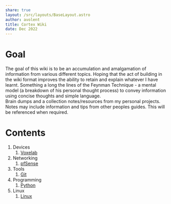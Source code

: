 ```yaml
---
share: true
layout: /src/layouts/BaseLayout.astro
author: avolent
title: Cortex Wiki
date: Dec 2022
---
```

<div class="abstract">

# Goal
The goal of this wiki is to be an accumulation and amalgamation of information from various different topics. Hoping that the act of building in the wiki format improves the ability to retain and explain whatever I have learnt. Something a long the lines of the Feynman Technique - a mental model (a breakdown of his personal thought process) to convey information using concise thoughts and simple language.  
Brain dumps and a collection notes/resources from my personal projects.  
Notes may include information and tips from other peoples guides. This will be referenced when required.

</div>

# Contents
1. Devices
    1. [Voxelab](devices/voxelab)
1. Networking
    1. [pfSense](networking/pfsense)
1. Tools
    1. [Git](tools/git)
1. Programming
    1. [Python](programming/python)
1. Linux
    1. [Linux](linux/linux)